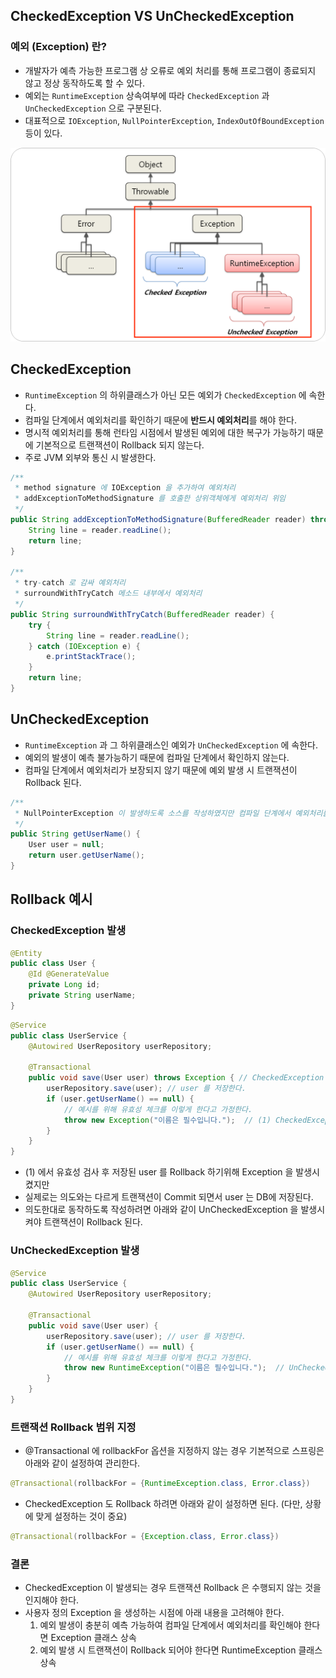## CheckedException VS UnCheckedException

### 예외 (Exception) 란?
- 개발자가 예측 가능한 프로그램 상 오류로 예외 처리를 통해 프로그램이 종료되지 않고 정상 동작하도록 할 수 있다.
- 예외는 `RuntimeException` 상속여부에 따라 `CheckedException` 과 `UnCheckedException` 으로 구분된다.
- 대표적으로 `IOException`, `NullPointerException`, `IndexOutOfBoundException` 등이 있다.

![Exception](exception.png)


## CheckedException
- `RuntimeException` 의 하위클래스가 아닌 모든 예외가 `CheckedException` 에 속한다.
- 컴파일 단계에서 예외처리를 확인하기 때문에 **반드시 예외처리**를 해야 한다.
- 명시적 예외처리를 통해 런타임 시점에서 발생된 예외에 대한 복구가 가능하기 때문에 기본적으로 트랜잭션이 Rollback 되지 않는다. 
- 주로 JVM 외부와 통신 시 발생한다. 
```java
/**
 * method signature 에 IOException 을 추가하여 예외처리
 * addExceptionToMethodSignature 를 호출한 상위객체에게 예외처리 위임
 */
public String addExceptionToMethodSignature(BufferedReader reader) throws IOException {
    String line = reader.readLine();
    return line;
}

/**
 * try-catch 로 감싸 예외처리
 * surroundWithTryCatch 메소드 내부에서 예외처리
 */
public String surroundWithTryCatch(BufferedReader reader) {
    try {
        String line = reader.readLine();
    } catch (IOException e) {
        e.printStackTrace();
    }
    return line;
}
```

## UnCheckedException
- `RuntimeException` 과 그 하위클래스인 예외가 `UnCheckedException` 에 속한다.
- 예외의 발생이 예측 불가능하기 때문에 컴파일 단계에서 확인하지 않는다.
- 컴파일 단계에서 예외처리가 보장되지 않기 때문에 예외 발생 시 트랜잭션이 Rollback 된다. 
```java
/**
 * NullPointerException 이 발생하도록 소스를 작성하였지만 컴파일 단계에서 예외처리를 강제하지 않음
 */
public String getUserName() {
    User user = null;
    return user.getUserName();
}
```
## Rollback 예시
### CheckedException 발생
```java
@Entity
public class User {
    @Id @GenerateValue
    private Long id;
    private String userName;
}
```

```java
@Service
public class UserService {
    @Autowired UserRepository userRepository;
    
    @Transactional
    public void save(User user) throws Exception { // CheckedException 발생으로 명시적인 예외처리 작성
        userRepository.save(user); // user 를 저장한다.
        if (user.getUserName() == null) {
            // 예시를 위해 유효성 체크를 이렇게 한다고 가정한다.
            throw new Exception("이름은 필수입니다.");  // (1) CheckedException 발생
        }
    }
}    
```
- (1) 에서 유효성 검사 후 저장된 user 를 Rollback 하기위해 Exception 을 발생시켰지만
- 실제로는 의도와는 다르게 트랜잭션이 Commit 되면서 user 는 DB에 저장된다.
- 의도한대로 동작하도록 작성하려면 아래와 같이 UnCheckedException 을 발생시켜야 트랜잭션이 Rollback 된다.

### UnCheckedException 발생
```java
@Service
public class UserService {
    @Autowired UserRepository userRepository;
    
    @Transactional
    public void save(User user) {
        userRepository.save(user); // user 를 저장한다.
        if (user.getUserName() == null) {
            // 예시를 위해 유효성 체크를 이렇게 한다고 가정한다.
            throw new RuntimeException("이름은 필수입니다.");  // UnCheckedException 발생
        }
    }
}    
```

### 트랜잭션 Rollback 범위 지정
- @Transactional 에 rollbackFor 옵션을 지정하지 않는 경우 기본적으로 스프링은 아래와 같이 설정하여 관리한다.
```java
@Transactional(rollbackFor = {RuntimeException.class, Error.class})
```
- CheckedException 도 Rollback 하려면 아래와 같이 설정하면 된다. (다만, 상황에 맞게 설정하는 것이 중요)  
```java
@Transactional(rollbackFor = {Exception.class, Error.class})
```



### 결론
- CheckedException 이 발생되는 경우 트랜잭션 Rollback 은 수행되지 않는 것을 인지해야 한다.
- 사용자 정의 Exception 을 생성하는 시점에 아래 내용을 고려해야 한다. 
  1. 예외 발생이 충분히 예측 가능하여 컴파일 단계에서 예외처리를 확인해야 한다면 Exception 클래스 상속
  2. 예외 발생 시 트랜잭션이 Rollback 되어야 한다면 RuntimeException 클래스 상속

